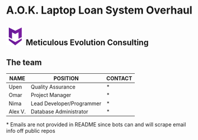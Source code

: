 # A.O.K. Laptop Loan System Overhaul


## ![alt text](https://github.com/N-Roomi/A.O.K.-Laptop-Loan-System-Overhaul/blob/master/TeamLogo.png "Meticulous Evolution Consulting LOGO") Meticulous Evolution Consulting

## The team

| NAME    | POSITION                  | CONTACT |
|---------|---------------------------|---------|
| Upen    | Quality Assurance         | *       |
| Omar    | Project Manager           | *       |
| Nima    | Lead Developer/Programmer | *       |
| Alex V. | Database Administrator    | *       |

\* Emails are not provided in README since bots can and will scrape email info off public repos 
